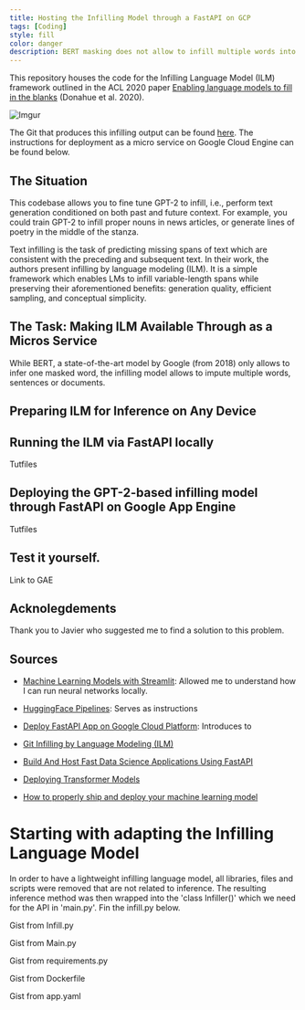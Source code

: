 ```yaml
---
title: Hosting the Infilling Model through a FastAPI on GCP
tags: [Coding]
style: fill
color: danger
description: BERT masking does not allow to infill multiple words into a sentence context. Researchers from Stanford addressed this. I made it available through an API.
---
```



This repository houses the code for the Infilling Language Model (ILM) framework outlined in the ACL 2020 paper [Enabling language models to fill in the blanks](https://arxiv.org/abs/2005.05339) (Donahue et al. 2020).

![Imgur](https://i.imgur.com/Qh0FFjN.png)

The Git that produces this infilling output can be found [here](https://github.com/seduerr91/ilm-api). 
The instructions for deployment as a micro service on Google Cloud Engine can be found below.

## The Situation

This codebase allows you to fine tune GPT-2 to infill, i.e., perform text generation conditioned on both past and future context. For example, you could train GPT-2 to infill proper nouns in news articles, or generate lines of poetry in the middle of the stanza. 

Text infilling is the task of predicting missing spans of text which are consistent with the preceding and subsequent text. In their work, the authors present infilling by language modeling (ILM). It is a simple framework which enables LMs to infill variable-length spans while preserving their aforementioned benefits: generation quality, efficient sampling, and conceptual simplicity.

## The Task: Making ILM Available Through as a Micros Service

While BERT, a state-of-the-art model by Google (from 2018) only allows to infer one masked word, the infilling model allows to impute multiple words, sentences or documents.

## Preparing ILM for Inference on Any Device



## Running the ILM via FastAPI locally

Tutfiles

## Deploying the GPT-2-based infilling model through FastAPI on Google App Engine

Tutfiles

## Test it yourself.

Link to GAE

## Acknolegdements

Thank you to Javier who suggested me to find a solution to this problem.

## Sources

- [Machine Learning Models with Streamlit](https://towardsdatascience.com/prototyping-machine-learning-models-with-streamlit-1134c34e9620): Allowed me to understand how I can run neural networks locally.
- [HuggingFace Pipelines](https://huggingface.co/transformers/main_classes/pipelines.html): Serves as instructions 
- [Deploy FastAPI App on Google Cloud Platform](https://www.tutlinks.com/deploy-fastapi-app-on-google-cloud-platform/): Introduces to 

- [Git Infilling by Language Modeling (ILM)](https://github.com/chrisdonahue/ilm)
- [Build And Host Fast Data Science Applications Using FastAPI](https://towardsdatascience.com/build-and-host-fast-data-science-applications-using-fastapi-823be8a1d6a0)
- [Deploying Transformer Models](https://chatbotslife.com/deploying-transformer-models-1350876016f)
- [How to properly ship and deploy your machine learning model](https://towardsdatascience.com/how-to-properly-ship-and-deploy-your-machine-learning-model-8a8664b763c4)

# Starting with adapting the Infilling Language Model

In order to have a lightweight infilling language model, all libraries, files and scripts were removed that are not related to inference. The resulting inference method was then wrapped into the 'class Infiller()' which we need for the API in 'main.py'. Fin the infill.py below.

Gist from Infill.py
<script src="https://gist.github.com/seduerr91/9183c728c18461c98c2f8ab5b9517009.js"></script>

Gist from Main.py
<script src="https://gist.github.com/seduerr91/e389a2c212452f459c37346530a388b0.js"></script>

Gist from requirements.py
<script src="https://gist.github.com/seduerr91/60ae1fdc383ece9daa5007f3a180240e.js"></script>

Gist from Dockerfile
<script src="https://gist.github.com/seduerr91/5cdbd83bd095a421120e06d209d7fe24.js"></script>

Gist from app.yaml
<script src="https://gist.github.com/seduerr91/2fcd135a83023cbcfefb66b373b9ec58.js"></script>
